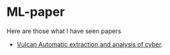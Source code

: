 # ML-paper

Here are those what I have seen papers

- [Vulcan Automatic extraction and analysis of cyber](Vulcan_Automatic_extraction_and_analysis_of_cyber/README.md).  

